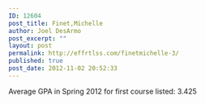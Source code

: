 ```yaml
---
ID: 12604
post_title: Finet,Michelle
author: Joel DesArmo
post_excerpt: ""
layout: post
permalink: http://effrtlss.com/finetmichelle-3/
published: true
post_date: 2012-11-02 20:52:33
---
```

<p>Average GPA in Spring 2012 for first course listed: 3.425</p>